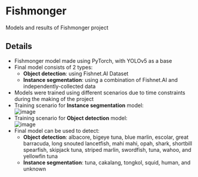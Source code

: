 # Fishmonger
Models and results of Fishmonger project

## Details
- Fishmonger model made using PyTorch, with YOLOv5 as a base
- Final model consists of 2 types:
  - **Object detection**: using Fishnet.AI Dataset
  - **Instance segmentation**: using a combination of Fishnet.AI and independently-collected data
- Models were trained using different scenarios due to time constraints during the making of the project
- Training scenario for **Instance segmentation** model:\
  ![image](https://github.com/TimothyPanggabean/Fishmonger/assets/63400872/37d35b4e-1927-4269-8742-3a97596f0d16)
- Training scenario for **Object detection** model:\
![image](https://github.com/TimothyPanggabean/Fishmonger/assets/63400872/91c28e08-45f8-447f-ba5a-ec0363409403)
- Final model can be used to detect:
  - **Object detection**: albacore, bigeye tuna, blue marlin, escolar, great barracuda, long snouted lancetfish, mahi mahi, opah, shark, shortbill spearfish, skipjack tuna, striped marlin, swordfish, tuna, wahoo, and yellowfin tuna
  - **Instance segmentation**: tuna, cakalang, tongkol, squid, human, and unknown
